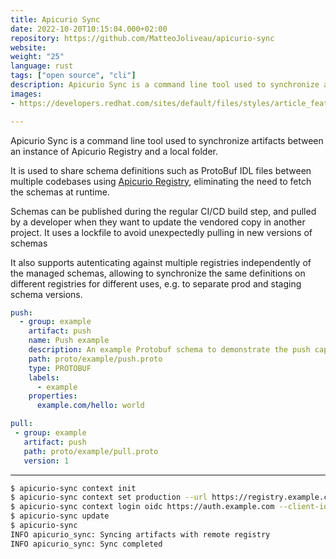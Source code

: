 ```yaml
---
title: Apicurio Sync
date: 2022-10-20T10:15:04.000+02:00
repository: https://github.com/MatteoJoliveau/apicurio-sync
website:
weight: "25"
language: rust
tags: ["open source", "cli"]
description: Apicurio Sync is a command line tool used to synchronize artifacts between an instance of Apicurio Registry and a local folder.
images:
- https://developers.redhat.com/sites/default/files/styles/article_feature/public/blog/2021/03/apicurio-performance_2x.png?itok=eykZYcVI

---
```


Apicurio Sync is a command line tool used to synchronize artifacts between an instance of Apicurio Registry and a local folder.

It is used to share schema definitions such as ProtoBuf IDL files between multiple codebases using [Apicurio Registry], eliminating the need to fetch the schemas at runtime.

Schemas can be published during the regular CI/CD build step, and pulled by a developer when they want to update the vendored copy in another project. It uses a lockfile to avoid unexpectedly pulling in new versions of schemas

It also supports autenticating against multiple registries independently of the managed schemas, allowing to synchronize the same definitions on different registries for different uses, e.g. to separate prod and staging schema versions.

```yaml
push:
  - group: example
    artifact: push
    name: Push example
    description: An example Protobuf schema to demonstrate the push capabilities of apicurio-sync
    path: proto/example/push.proto
    type: PROTOBUF
    labels:
      - example
    properties:
      example.com/hello: world

pull:
 - group: example
   artifact: push
   path: proto/example/pull.proto
   version: 1
```
---
```bash
$ apicurio-sync context init
$ apicurio-sync context set production --url https://registry.example.com --current
$ apicurio-sync context login oidc https://auth.example.com --client-id my-client-id-for-apicurio-sync
$ apicurio-sync update
$ apicurio-sync
INFO apicurio_sync: Syncing artifacts with remote registry
INFO apicurio_sync: Sync completed
```
[Apicurio Registry]: https://www.apicur.io/registry/